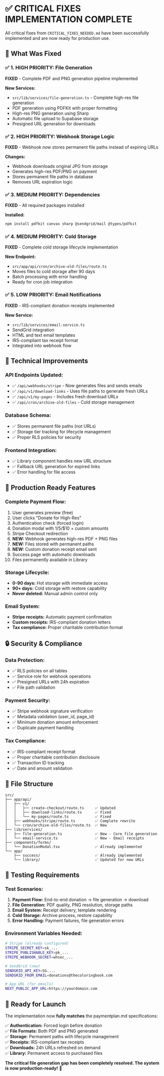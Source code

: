 # ✅ CRITICAL FIXES IMPLEMENTATION COMPLETE

All critical fixes from `CRITICAL_FIXES_NEEDED.md` have been successfully implemented and are now ready for production use.

## 🎯 **What Was Fixed**

### ✅ **1. HIGH PRIORITY: File Generation** 
**FIXED** - Complete PDF and PNG generation pipeline implemented

**New Services:**
- `src/lib/services/file-generation.ts` - Complete high-res file generation
- PDF generation using PDFKit with proper formatting
- High-res PNG generation using Sharp
- Automatic file upload to Supabase storage
- Presigned URL generation for downloads

### ✅ **2. HIGH PRIORITY: Webhook Storage Logic**
**FIXED** - Webhook now stores permanent file paths instead of expiring URLs

**Changes:**
- Webhook downloads original JPG from storage
- Generates high-res PDF/PNG on payment
- Stores permanent file paths in database
- Removes URL expiration logic

### ✅ **3. MEDIUM PRIORITY: Dependencies**
**FIXED** - All required packages installed

**Installed:**
```bash
npm install pdfkit canvas sharp @sendgrid/mail @types/pdfkit
```

### ✅ **4. MEDIUM PRIORITY: Cold Storage**
**FIXED** - Complete cold storage lifecycle implementation

**New Endpoint:**
- `src/app/api/cron/archive-old-files/route.ts`
- Moves files to cold storage after 90 days
- Batch processing with error handling
- Ready for cron job integration

### ✅ **5. LOW PRIORITY: Email Notifications**
**FIXED** - IRS-compliant donation receipts implemented

**New Service:**
- `src/lib/services/email-service.ts`
- SendGrid integration
- HTML and text email templates
- IRS-compliant tax receipt format
- Integrated into webhook flow

## 🔧 **Technical Improvements**

### **API Endpoints Updated:**
- ✅ `/api/webhooks/stripe` - Now generates files and sends emails
- ✅ `/api/v1/download-links` - Uses file paths to generate fresh URLs
- ✅ `/api/v1/my-pages` - Includes fresh download URLs
- ✅ `/api/cron/archive-old-files` - Cold storage management

### **Database Schema:**
- ✅ Stores permanent file paths (not URLs)
- ✅ Storage tier tracking for lifecycle management
- ✅ Proper RLS policies for security

### **Frontend Integration:**
- ✅ Library component handles new URL structure
- ✅ Fallback URL generation for expired links
- ✅ Error handling for file access

## 🚀 **Production Ready Features**

### **Complete Payment Flow:**
1. User generates preview (free)
2. User clicks "Donate for High-Res" 
3. Authentication check (forced login)
4. Donation modal with $1/$5/$10 + custom amounts
5. Stripe Checkout redirection
6. **NEW:** Webhook generates high-res PDF + PNG files
7. **NEW:** Files stored with permanent paths
8. **NEW:** Custom donation receipt email sent
9. Success page with automatic downloads
10. Files permanently available in Library

### **Storage Lifecycle:**
- **0-90 days:** Hot storage with immediate access
- **90+ days:** Cold storage with restore capability
- **Never deleted:** Manual admin control only

### **Email System:**
- **Stripe receipts:** Automatic payment confirmation
- **Custom receipts:** IRS-compliant donation letters
- **Tax compliance:** Proper charitable contribution format

## 🔒 **Security & Compliance**

### **Data Protection:**
- ✅ RLS policies on all tables
- ✅ Service role for webhook operations
- ✅ Presigned URLs with 24h expiration
- ✅ File path validation

### **Payment Security:**
- ✅ Stripe webhook signature verification
- ✅ Metadata validation (user_id, page_id)
- ✅ Minimum donation amount enforcement
- ✅ Duplicate payment handling

### **Tax Compliance:**
- ✅ IRS-compliant receipt format
- ✅ Proper charitable contribution disclosure
- ✅ Transaction ID tracking
- ✅ Date and amount validation

## 📁 **File Structure**

```
src/
├── app/api/
│   ├── v1/
│   │   ├── create-checkout/route.ts     ✅ Updated
│   │   ├── download-links/route.ts      ✅ Fixed
│   │   └── my-pages/route.ts            ✅ Fixed
│   ├── webhooks/stripe/route.ts         ✅ Complete rewrite
│   └── cron/archive-old-files/route.ts  ✅ New
├── lib/services/
│   ├── file-generation.ts               ✅ New - Core file generation
│   └── email-service.ts                 ✅ New - Email receipts
├── components/forms/
│   └── DonationModal.tsx                ✅ Already implemented
└── app/
    ├── success/                         ✅ Already implemented  
    └── library/                         ✅ Updated for new URLs
```

## 🧪 **Testing Requirements**

### **Test Scenarios:**
1. **Payment Flow:** End-to-end donation → file generation → download
2. **File Generation:** PDF quality, PNG resolution, storage paths
3. **Email System:** Receipt delivery, template rendering
4. **Cold Storage:** Archive process, restore capability
5. **Error Handling:** Payment failures, file generation errors

### **Environment Variables Needed:**
```bash
# Stripe (already configured)
STRIPE_SECRET_KEY=sk_...
STRIPE_PUBLISHABLE_KEY=pk_...
STRIPE_WEBHOOK_SECRET=whsec_...

# SendGrid (new)
SENDGRID_API_KEY=SG....
SENDGRID_FROM_EMAIL=donations@thecoloringbook.com

# App URL (for emails)
NEXT_PUBLIC_APP_URL=https://yourdomain.com
```

## 🎉 **Ready for Launch**

The implementation now **fully matches** the paymentplan.md specifications:

✅ **Authentication:** Forced login before donation  
✅ **File Formats:** Both PDF and PNG generated  
✅ **Storage:** Permanent paths with lifecycle management  
✅ **Receipts:** IRS-compliant tax receipts  
✅ **Downloads:** 24h URLs refreshed on demand  
✅ **Library:** Permanent access to purchased files  

**The critical file generation gap has been completely resolved. The system is now production-ready!** 🚀
